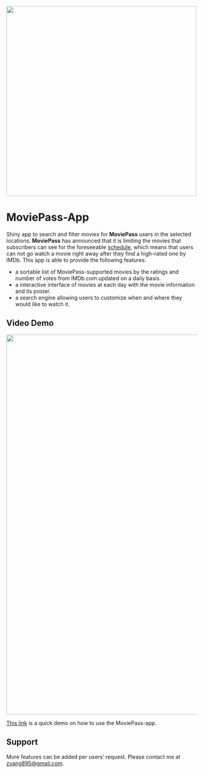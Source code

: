 

<p align="left">
  <img src="https://cdn1.vox-cdn.com/thumbor/y0E0ZzywCYesmsnPm3ZDQ7ekGaI=/0x1080/volume-assets.voxmedia.com/production/514f56be0addbcb33850de56eca2bb2f/VRG_DSN_2740_Moviepass_Thumb_v02.jpg" width="500" >
</p>

# MoviePass-App 
Shiny app to search and filter movies for **MoviePass** users in the selected locations. **MoviePass** has announced that it is limiting the movies that subscribers can see for the foreseeable [schedule](https://www.moviepass.com/movies/), which means that users can not go watch a movie right away after they find a high-rated one by IMDb. This app is able to provide the following features:

* a sortable list of MoviePass-supported movies by the ratings and number of votes from IMDb.com updated on a daily basis. 
* a interactive interface of movies at each day with the movie information and its poster. 
* a search engine allowing users to customize when and where they would like to watch it. 

## Video Demo
<p align="left">
  <img src="https://github.com/zhiiyang/MoviePass/blob/master/www/DemoPicture.png" width="1000" >
</p>

[This link](https://github.com/zhiiyang/MoviePass/blob/master/www/MoviePassShinyDemo.mp4) is a quick demo on how to use the MoviePass-app. 

## Support

More features can be added per users' request. Please contact me at zyang895@gmail.com.

